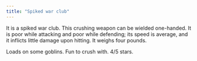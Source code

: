 ```yaml
---
title: "Spiked war club"
---
```


It is a spiked war club. This crushing weapon can be wielded one-handed.
It is poor while attacking and poor while defending; its speed is
average, and it inflicts little damage upon hitting. It weighs four
pounds.

Loads on some goblins. Fun to crush with. 4/5 stars.